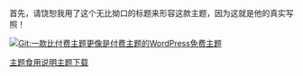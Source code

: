 首先，请饶恕我用了这个无比拗口的标题来形容这款主题，因为这就是他的真实写照！

[![Git:一款比付费主题更像是付费主题的WordPress免费主题](https://gitcafe.net/wp-content/uploads/2015051808553935.jpg "Git:一款比付费主题更像是付费主题的WordPress免费主题")](https://gitcafe.net/wp-content/uploads/2015051808553935.jpg "Git:一款比付费主题更像是付费主题的WordPress免费主题")

[主题食用说明](https://gitcafe.net/archives/3275.html)[主题下载](https://coding.net/u/googlo/p/Git/git/archive/master)